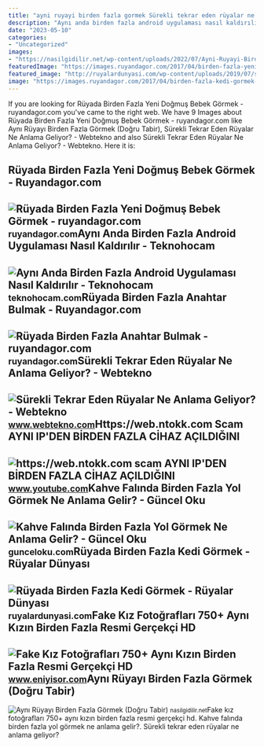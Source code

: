 ```yaml
---
title: "ayni ruyayi birden fazla gormek Sürekli tekrar eden rüyalar ne anlama geliyor?"
description: "Aynı anda birden fazla android uygulaması nasıl kaldırılır"
date: "2023-05-10"
categories:
- "Uncategorized"
images:
- "https://nasilgidilir.net/wp-content/uploads/2022/07/Ayni-Ruyayi-Birden-Fazla-Gormek.jpg"
featuredImage: "https://images.ruyandagor.com/2017/04/birden-fazla-yeni-dogmus-bebek-gormek-1747.jpg"
featured_image: "http://ruyalardunyasi.com/wp-content/uploads/2019/07/sokakta-birden-fazla-kedi-gormek-1024x576.jpg"
image: "https://images.ruyandagor.com/2017/04/birden-fazla-kedi-gormek-1522.jpg"
---
```


If you are looking for Rüyada Birden Fazla Yeni Doğmuş Bebek Görmek - ruyandagor.com you've came to the right web. We have 9 Images about Rüyada Birden Fazla Yeni Doğmuş Bebek Görmek - ruyandagor.com like Aynı Rüyayı Birden Fazla Görmek (Doğru Tabir), Sürekli Tekrar Eden Rüyalar Ne Anlama Geliyor? - Webtekno and also Sürekli Tekrar Eden Rüyalar Ne Anlama Geliyor? - Webtekno. Here it is:

Rüyada Birden Fazla Yeni Doğmuş Bebek Görmek - Ruyandagor.com
-------------------------------------------------------------

 ![Rüyada Birden Fazla Yeni Doğmuş Bebek Görmek - ruyandagor.com](https://images.ruyandagor.com/2017/04/birden-fazla-yeni-dogmus-bebek-gormek-1747.jpg) <small>ruyandagor.com</small>Aynı Anda Birden Fazla Android Uygulaması Nasıl Kaldırılır - Teknohocam
-----------------------------------------------------------------------

 ![Aynı Anda Birden Fazla Android Uygulaması Nasıl Kaldırılır - Teknohocam](https://teknohocam.com/wp-content/uploads/2021/12/ayni-anda-birden-fazla-android-uygulamasi-nasil-kaldirilir-1.png) <small>teknohocam.com</small>Rüyada Birden Fazla Anahtar Bulmak - Ruyandagor.com
---------------------------------------------------

 ![Rüyada Birden Fazla Anahtar Bulmak - ruyandagor.com](https://images.ruyandagor.com/2017/04/birden-fazla-kedi-gormek-1522.jpg) <small>ruyandagor.com</small>Sürekli Tekrar Eden Rüyalar Ne Anlama Geliyor? - Webtekno
---------------------------------------------------------

 ![Sürekli Tekrar Eden Rüyalar Ne Anlama Geliyor? - Webtekno](https://cdn.webtekno.com/media/cache/content_detail_v2/article/113787/surekli-ayni-ruyayi-gormek-ne-anlama-geliyor-1629453754.jpg) <small>www.webtekno.com</small>Https://web.ntokk.com Scam AYNI IP'DEN BİRDEN FAZLA CİHAZ AÇILDIĞINI
--------------------------------------------------------------------

 ![https://web.ntokk.com scam AYNI IP'DEN BİRDEN FAZLA CİHAZ AÇILDIĞINI](https://i.ytimg.com/vi/opDl76tXTrY/maxresdefault.jpg) <small>www.youtube.com</small>Kahve Falında Birden Fazla Yol Görmek Ne Anlama Gelir? - Güncel Oku
-------------------------------------------------------------------

 ![Kahve Falında Birden Fazla Yol Görmek Ne Anlama Gelir? - Güncel Oku](https://gunceloku.com/uploads/kahve-falinda-birden-fazla-yol-gormek-ne-anlama-gelir-63ea0ee482453.png) <small>gunceloku.com</small>Rüyada Birden Fazla Kedi Görmek - Rüyalar Dünyası
-------------------------------------------------

 ![Rüyada Birden Fazla Kedi Görmek - Rüyalar Dünyası](http://ruyalardunyasi.com/wp-content/uploads/2019/07/sokakta-birden-fazla-kedi-gormek-1024x576.jpg) <small>ruyalardunyasi.com</small>Fake Kız Fotoğrafları 750+ Aynı Kızın Birden Fazla Resmi Gerçekçi HD
--------------------------------------------------------------------

 ![Fake Kız Fotoğrafları 750+ Aynı Kızın Birden Fazla Resmi Gerçekçi HD](https://www.eniyisor.com/wp-content/uploads/2022/08/Ayni-Kizin-Birden-Fazla-Resmi-5-300x300.jpg) <small>www.eniyisor.com</small>Aynı Rüyayı Birden Fazla Görmek (Doğru Tabir)
---------------------------------------------

 ![Aynı Rüyayı Birden Fazla Görmek (Doğru Tabir)](https://nasilgidilir.net/wp-content/uploads/2022/07/Ayni-Ruyayi-Birden-Fazla-Gormek.jpg) <small>nasilgidilir.net</small>Fake kız fotoğrafları 750+ aynı kızın birden fazla resmi gerçekçi hd. Kahve falında birden fazla yol görmek ne anlama gelir?. Sürekli tekrar eden rüyalar ne anlama geliyor?
